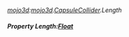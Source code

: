 _[mojo3d](../../modules/mojo3d/mojo3d-module.md):[mojo3d](../../modules/mojo3d/mojo3d-module.md).[CapsuleCollider](../../modules/mojo3d/mojo3d-capsulecollider.md).Length_
##### Property Length:[Float](../../modules/wonkey/wonkey-types-float.md)
